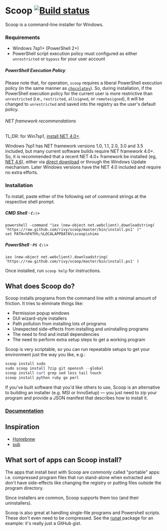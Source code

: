Scoop [![Build status](https://ci.appveyor.com/api/projects/status/jgckhkhe5rdd6586/branch/master?svg=true)](https://ci.appveyor.com/project/rivy/scoop/branch/master)
=====

Scoop is a command-line installer for Windows.

### Requirements

* Windows 7sp1+ (PowerShell 2+)
* PowerShell script execution policy must configured as either `unrestricted` or `bypass` for your user account

##### PowerShell Execution Policy

Please note that, for operation, `scoop` requires a liberal PowerShell execution policy (in the same manner as [`chocolatey`](https://chocolatey.org)). So, during installation, if the PowerShell execution policy for the current user is more restrictive than `unrestricted` (i.e., `restricted`, `allsigned`, or `remotesigned`), it will be changed to `unrestricted` and saved into the registry as the user's default policy.

###### NET framework recommendations

TL;DR: for Win7sp1, [install NET 4.0+](https://www.microsoft.com/en-us/download/details.aspx?id=48137).

Windows 7sp1 has NET framework versions 1.0, 1.1, 2.0, 3.0 and 3.5 included, but many current software builds require NET framework 4.0+. So, it is recommended that a recent NET 4.0+ framework be installed (eg, [NET 4.6](https://www.microsoft.com/en-us/download/details.aspx?id=48137)), either via [direct download](https://www.microsoft.com/en-us/download/details.aspx?id=48137) or through the Windows Update mechanism. Later Windows versions have the NET 4.0 included and require no extra efforts.

### Installation

To install, paste either of the following set of command strings at the respective shell prompt.

##### CMD Shell &middot; `C:\>`

    powershell -command "iex (new-object net.webclient).downloadstring( 'https://raw.github.com/rivy/scoop/master/bin/install.ps1' )"
    set PATH=%PATH%;%LOCALAPPDATA%\scoop\shims

##### PowerShell &middot; `PS C:\>`

    iex (new-object net.webclient).downloadstring( 'https://raw.github.com/rivy/scoop/master/bin/install.ps1' )

Once installed, run `scoop help` for instructions.

What does Scoop do?
-------------------

Scoop installs programs from the command line with a minimal amount of friction. It tries to eliminate things like:
* Permission popup windows
* GUI wizard-style installers
* Path pollution from installing lots of programs
* Unexpected side-effects from installing and uninstalling programs
* The need to find and install dependencies
* The need to perform extra setup steps to get a working program

Scoop is very scriptable, so you can run repeatable setups to get your environment just the way you like, e.g.:

```powershell
scoop install sudo
sudo scoop install 7zip git openssh --global
scoop install curl grep sed less tail touch
scoop install python ruby go perl
```

If you've built software that you'd like others to use, Scoop is an alternative to building an installer (e.g. MSI or InnoSetup) &mdash; you just need to zip your program and provide a JSON manifest that describes how to install it.

### [Documentation](https://github.com/lukesampson/scoop/wiki)

Inspiration
-----------

* [Homebrew](http://mxcl.github.io/homebrew/)
* [sub](https://github.com/37signals/sub#readme)

What sort of apps can Scoop install?
------------------------------------

The apps that install best with Scoop are commonly called "portable" apps: i.e. compressed program files that run stand-alone when extracted and don't have side-effects like changing the registry or putting files outside the program directory.

Since installers are common, Scoop supports them too (and their uninstallers).

Scoop is also great at handling single-file programs and Powershell scripts. These don't even need to be compressed. See the [runat](https://github.com/lukesampson/scoop/blob/master/bucket/runat.json) package for an example: it's really just a GitHub gist.
